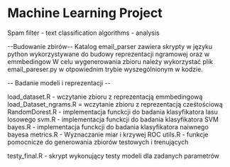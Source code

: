 # Machine Learning Project
Spam filter - text classification algorithms - analysis


--Budowanie zbirów--
Katalog email_parser zawiera skrypty w języku python wykorzystywane do budowy reprezentacji ngramowej oraz w emmbedingow
W celu wygenerowania zbioru należy wykorzystać plik email_pareser.py w otpowiednim trybie wyszególnionym w kodzie.

-- Badanie modeli i reprezentacji --

load_dataset.R - wczytanie zbioru z reprezentacją emmbedingową
load_Dataset_ngrams.R  = wczytanie zbioru z reprezentacją cześtościową 
RandomDorest.R - implementacja funckcji do badania klasyfikatora lasu losowego
svm.R - implementacja funckcji do badania klasyfikatora SVM
bayes.R - implementacja funckcji do badania klasyfikatora naiwnego bayesa
metrics.R - Wyznaczanie miar i krzywej ROC
utils.R - funkcje pomocnicze do generowania zbiorów testowych i trenujących 

testy_final.R - skrypt wykonujący testy modeli dla zadanych parametrów

